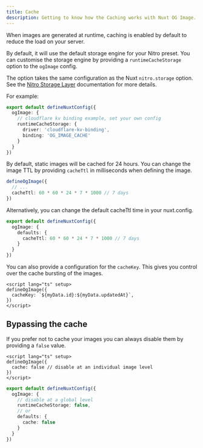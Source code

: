 ```yaml
---
title: Cache
description: Getting to know how the Caching works with Nuxt OG Image.
---
```


When images are generated at runtime, caching is enabled by default to reduce the load on your server.

By default, it will use the default storage engine for your Nitro preset.
You can customise the storage engine by providing a `runtimeCacheStorage` option to the `ogImage` config.

The option takes the same configuration as the Nuxt `nitro.storage` option.
See the [Nitro Storage Layer](https://nitro.unjs.io/guide/storage) documentation for more details.

For example:

```ts
export default defineNuxtConfig({
  ogImage: {
    // cloudflare kv binding example, set your own config
    runtimeCacheStorage: {
      driver: 'cloudflare-kv-binding',
      binding: 'OG_IMAGE_CACHE'
    }
  }
})
````

By default, static images will be cached for 24 hours. You can change the image TTL by providing `cacheTtl` in milliseconds when defining the image.

```ts
defineOgImage({
  // ...
  cacheTtl: 60 * 60 * 24 * 7 * 1000 // 7 days
})
```

Alternatively, you can change the default cacheTtl time in your nuxt.config.


```ts
export default defineNuxtConfig({
  ogImage: {
    defaults: {
      cacheTtl: 60 * 60 * 24 * 7 * 1000 // 7 days
    }
  }
})
````

You can also provide a configuration for the `cacheKey`. This gives you control over the cache bursting of the images.

```vue
<script lang="ts" setup>
defineOgImage({
  cacheKey: `${myData.id}:${myData.updatedAt}`,
})
</script>
```

## Bypassing the cache

If you prefer not to cache your images you can always disable them by providing a `false` value.

```vue
<script lang="ts" setup>
defineOgImage({
  cache: false // disable at an individual image level
})
</script>
```

```ts
export default defineNuxtConfig({
  ogImage: {
    // disable at a global level
    runtimeCacheStorage: false,
    // or
    defaults: {
      cache: false
    }
  }
})
````
